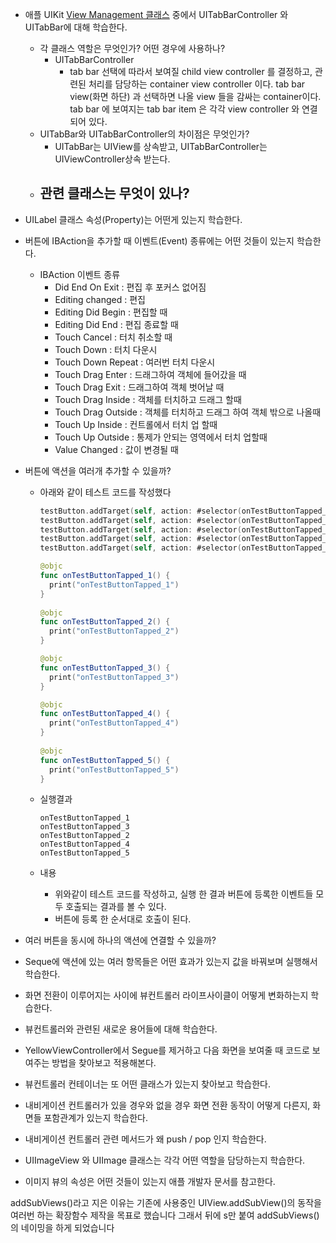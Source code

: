 - 애플 UIKit [View Management 클래스](https://developer.apple.com/documentation/uikit/view_management) 중에서 UITabBarController 와 UITabBar에 대해 학습한다.
  - 각 클래스 역할은 무엇인가? 어떤 경우에 사용하나?
    - UITabBarController
      - tab bar 선택에 따라서 보여질 child view controller 를 결정하고, 
        관련된 처리를 담당하는 container view controller 이다. 
        tab bar view(화면 하단) 과 선택하면 나올 view 들을 감싸는 container이다.
        tab bar 에 보여지는 tab bar item 은 각각 view controller 와 연결되어 있다.
  - UITabBar와 UITabBarController의 차이점은 무엇인가?
    - UITabBar는 UIView를 상속받고,
      UITabBarController는 UIViewController상속 받는다.
  - 관련 클래스는 무엇이 있나?
    - 

- UILabel 클래스 속성(Property)는 어떤게 있는지 학습한다.

- 버튼에 IBAction을 추가할 때 이벤트(Event) 종류에는 어떤 것들이 있는지 학습한다.
  - IBAction 이벤트 종류
    - Did End On Exit : 편집 후 포커스 없어짐
    - Editing changed : 편집
    - Editing Did Begin : 편집할 때
    - Editing Did End : 편집 종료할 때
    - Touch Cancel : 터치 취소할 때
    - Touch Down : 터치 다운시
    - Touch Down Repeat : 여러번 터치 다운시
    - Touch Drag Enter : 드래그하여 객체에 들어갔을 때
    - Touch Drag Exit : 드래그하여 객체 벗어날 때
    - Touch Drag Inside : 객체를 터치하고 드래그 할때
    - Touch Drag Outside : 객체를 터치하고 드래그 하여 객체 밖으로 나올때
    - Touch Up Inside : 컨트롤에서 터치 업 할때
    - Touch Up Outside : 통제가 안되는 영역에서 터치 업할때
    - Value Changed : 값이 변경될 때
      
  
- 버튼에 액션을 여러개 추가할 수 있을까?
  
  - 아래와 같이 테스트 코드를 작성했다
  
    ```swift
    testButton.addTarget(self, action: #selector(onTestButtonTapped_1), for: .touchUpInside)
    testButton.addTarget(self, action: #selector(onTestButtonTapped_2), for: .touchUpInside)
    testButton.addTarget(self, action: #selector(onTestButtonTapped_3), for: .touchUpInside)
    testButton.addTarget(self, action: #selector(onTestButtonTapped_4), for: .touchUpInside)
    testButton.addTarget(self, action: #selector(onTestButtonTapped_5), for: .touchUpInside)
    
    @objc
    func onTestButtonTapped_1() {
      print("onTestButtonTapped_1")
    }
        
    @objc
    func onTestButtonTapped_2() {
      print("onTestButtonTapped_2")
    }
    
    @objc
    func onTestButtonTapped_3() {
      print("onTestButtonTapped_3")
    }
    
    @objc
    func onTestButtonTapped_4() {
      print("onTestButtonTapped_4")
    }
        
    @objc
    func onTestButtonTapped_5() {
      print("onTestButtonTapped_5")
    }
    ```
  
    
  
  - 실행결과
  
    ```
    onTestButtonTapped_1
    onTestButtonTapped_3
    onTestButtonTapped_2
    onTestButtonTapped_4
    onTestButtonTapped_5
    ```
  
  - 내용
  
    - 위와같이 테스트 코드를 작성하고, 실행 한 결과 버튼에 등록한 이벤트들 모두 호출되는 결과를 볼 수 있다.
    - 버튼에 등록 한 순서대로 호출이 된다.
      
  
- 여러 버튼을 동시에 하나의 액션에 연결할 수 있을까?

- Seque에 액션에 있는 여러 항목들은 어떤 효과가 있는지 값을 바꿔보며 실행해서 학습한다.

- 화면 전환이 이루어지는 사이에 뷰컨트롤러 라이프사이클이 어떻게 변화하는지 학습한다.

- 뷰컨트롤러와 관련된 새로운 용어들에 대해 학습한다.

- YellowViewController에서 Segue를 제거하고 다음 화면을 보여줄 때 코드로 보여주는 방법을 찾아보고 적용해본다.

- 뷰컨트롤러 컨테이너는 또 어떤 클래스가 있는지 찾아보고 학습한다.

- 내비게이션 컨트롤러가 있을 경우와 없을 경우 화면 전환 동작이 어떻게 다른지, 화면들 포함관계가 있는지 학습한다.

- 내비게이션 컨트롤러 관련 메서드가 왜 push / pop 인지 학습한다.

- UIImageView 와 UIImage 클래스는 각각 어떤 역할을 담당하는지 학습한다.

- 이미지 뷰의 속성은 어떤 것들이 있는지 애플 개발자 문서를 참고한다.





addSubViews()라고 지은 이유는 
기존에 사용중인 UIView.addSubView()의 동작을 여러번 하는 확장함수 제작을 목표로 했습니다
그래서 뒤에 s만 붙여 addSubViews()의 네이밍을 하게 되었습니다



